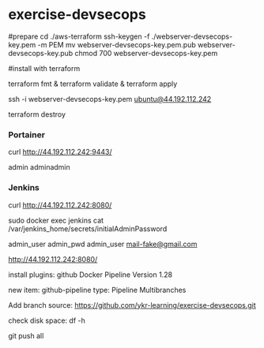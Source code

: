 # exercise-devsecops

#prepare
cd ./aws-terraform
ssh-keygen -f ./webserver-devsecops-key.pem -m PEM
mv webserver-devsecops-key.pem.pub webserver-devsecops-key.pub
chmod 700 webserver-devsecops-key.pem

#install with terraform

terraform fmt & terraform validate & terraform apply

ssh -i webserver-devsecops-key.pem  ubuntu@44.192.112.242

terraform destroy

### Portainer
curl http://44.192.112.242:9443/

admin
adminadmin


### Jenkins
curl http://44.192.112.242:8080/

sudo docker exec jenkins cat /var/jenkins_home/secrets/initialAdminPassword

admin_user
admin_pwd
admin_user
mail-fake@gmail.com

http://44.192.112.242:8080/

install plugins:
github
Docker Pipeline Version 1.28 

new item: github-pipeline
type: Pipeline Multibranches

Add branch source:
https://github.com/ykr-learning/exercise-devsecops.git

check disk space:
df -h

git push all

